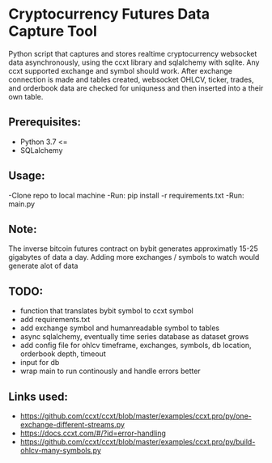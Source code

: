 # Cryptocurrency Futures Data Capture Tool

Python script that captures and stores realtime cryptocurrency websocket data asynchronously, using the ccxt library and sqlalchemy with sqlite. Any ccxt supported exchange and symbol should work. After exchange connection is made and tables created, websocket OHLCV, ticker, trades, and orderbook data are checked for uniquness and then inserted into a their own table.

## Prerequisites:
- Python 3.7 <=
- SQLalchemy

## Usage:
-Clone repo to local machine
-Run: pip install -r requirements.txt
-Run: main.py

## Note:
The inverse bitcoin futures contract on bybit generates approximatly 15-25 gigabytes of data a day.
Adding more exchanges / symbols to watch would generate alot of data 

## TODO:
- function that translates bybit symbol to ccxt symbol
- add requirements.txt
- add exchange symbol and humanreadable symbol to tables
- async sqlalchemy, eventually time series database as dataset grows
- add config file for ohlcv timeframe, exchanges, symbols, db location, orderbook depth, timeout
- input for db
- wrap main to run continously and handle errors better

## Links used:
- https://github.com/ccxt/ccxt/blob/master/examples/ccxt.pro/py/one-exchange-different-streams.py
- https://docs.ccxt.com/#/?id=error-handling
- https://github.com/ccxt/ccxt/blob/master/examples/ccxt.pro/py/build-ohlcv-many-symbols.py
